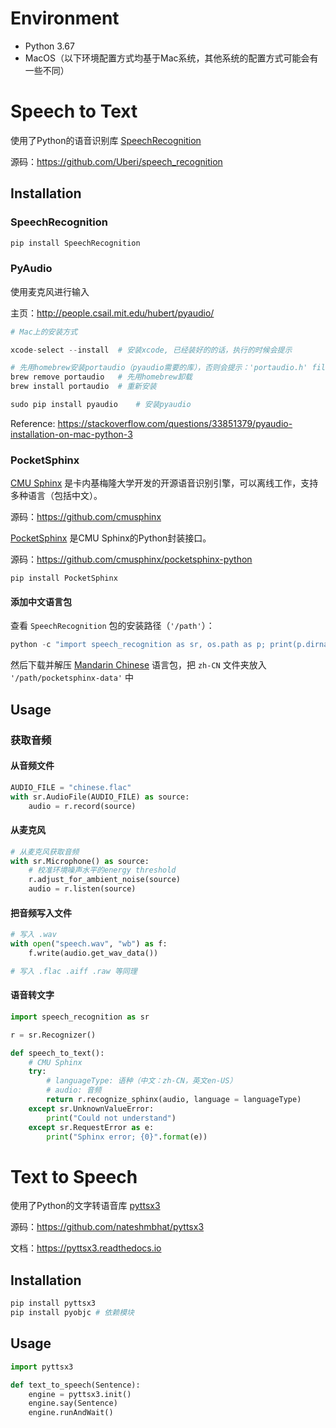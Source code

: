 # Environment

- Python 3.67
- MacOS（以下环境配置方式均基于Mac系统，其他系统的配置方式可能会有一些不同）



# Speech to Text

使用了Python的语音识别库 [SpeechRecognition](https://pypi.org/project/SpeechRecognition/)

源码：https://github.com/Uberi/speech_recognition



## Installation

### SpeechRecognition

```python
pip install SpeechRecognition
```



### PyAudio

使用麦克风进行输入

主页：http://people.csail.mit.edu/hubert/pyaudio/

```python
# Mac上的安装方式

xcode-select --install	# 安装xcode, 已经装好的的话，执行的时候会提示

# 先用homebrew安装portaudio（pyaudio需要的库），否则会提示：'portaudio.h' file not found
brew remove portaudio	# 先用homebrew卸载
brew install portaudio	# 重新安装

sudo pip install pyaudio	# 安装pyaudio
```

Reference: https://stackoverflow.com/questions/33851379/pyaudio-installation-on-mac-python-3



### PocketSphinx

[CMU Sphinx](https://cmusphinx.github.io/) 是卡内基梅隆大学开发的开源语音识别引擎，可以离线工作，支持多种语言（包括中文）。

源码：https://github.com/cmusphinx



[PocketSphinx](https://pypi.org/project/pocketsphinx/) 是CMU Sphinx的Python封装接口。

源码：https://github.com/cmusphinx/pocketsphinx-python

```
pip install PocketSphinx
```



#### 添加中文语言包

查看 `SpeechRecognition` 包的安装路径（`'/path'`）：

```python
python -c "import speech_recognition as sr, os.path as p; print(p.dirname(sr.__file__))"
```

然后下载并解压 [Mandarin Chinese](https://drive.google.com/open?id=0Bw_EqP-hnaFNSWdqdm5maWZtTGc) 语言包，把 `zh-CN` 文件夹放入 `'/path/pocketsphinx-data'` 中



## Usage

### 获取音频

#### 从音频文件

```python
AUDIO_FILE = "chinese.flac"
with sr.AudioFile(AUDIO_FILE) as source:
    audio = r.record(source)
```



#### 从麦克风

```python
# 从麦克风获取音频
with sr.Microphone() as source:
    # 校准环境噪声水平的energy threshold
    r.adjust_for_ambient_noise(source)
    audio = r.listen(source)
```



#### 把音频写入文件

```python
# 写入 .wav
with open("speech.wav", "wb") as f:
    f.write(audio.get_wav_data())

# 写入 .flac .aiff .raw 等同理
```



#### 语音转文字

```python
import speech_recognition as sr

r = sr.Recognizer()

def speech_to_text():
    # CMU Sphinx
    try:
      	# languageType: 语种（中文：zh-CN，英文en-US）
        # audio: 音频
        return r.recognize_sphinx(audio, language = languageType)
    except sr.UnknownValueError:
        print("Could not understand")
    except sr.RequestError as e:
        print("Sphinx error; {0}".format(e))
```



# Text to Speech

使用了Python的文字转语音库 [pyttsx3](https://pypi.org/project/pyttsx3/)

源码：https://github.com/nateshmbhat/pyttsx3

文档：https://pyttsx3.readthedocs.io



## Installation

```python
pip install pyttsx3
pip install pyobjc # 依赖模块
```



## Usage

```python
import pyttsx3

def text_to_speech(Sentence):
    engine = pyttsx3.init()
    engine.say(Sentence)
    engine.runAndWait()
```